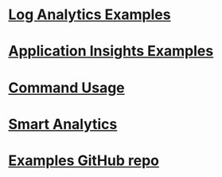 # [Log Analytics Examples](/log-analytics.md)
# [Application Insights Examples](/application-insights.md)
# [Command Usage](/command-usage.md)
# [Smart Analytics](/smart-analytics.md)
# [Examples GitHub repo](/github-repo.md)
